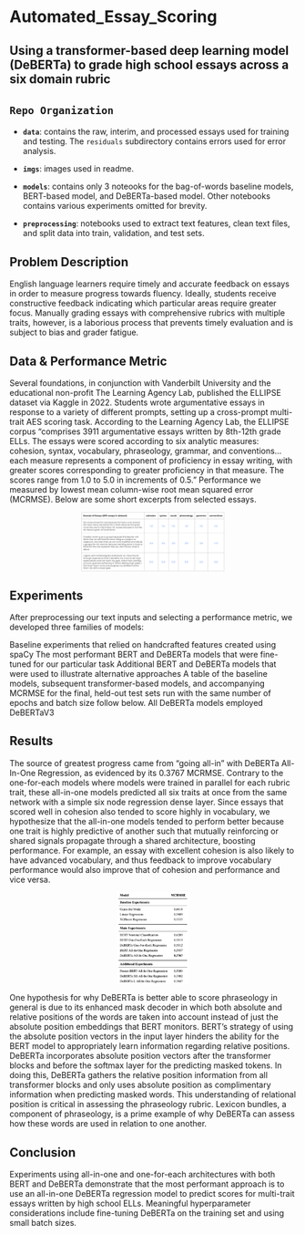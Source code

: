 # Automated_Essay_Scoring
## Using a transformer-based deep learning model (DeBERTa) to grade high school essays across a six domain rubric

## `Repo Organization`

* **`data`**: contains the raw, interim, and processed essays used for training and testing. The `residuals` subdirectory contains errors used for error analysis.

* **`imgs`**: images used in readme.

* **`models`**: contains only 3 noteooks for the bag-of-words baseline models, BERT-based model, and DeBERTa-based model. Other notebooks contains various experiments omitted for brevity.

* **`preprocessing`**: notebooks used to extract text features, clean text files, and split data into train, validation, and test sets.



## Problem Description
English language learners require timely and accurate feedback on essays in order to measure progress towards fluency. Ideally, students receive constructive feedback indicating which particular areas require greater focus. Manually grading essays with comprehensive rubrics with multiple traits, however, is a laborious process that prevents timely evaluation and is subject to bias and grader fatigue.

## Data & Performance Metric
Several foundations, in conjunction with Vanderbilt University and the educational non-profit The Learning Agency Lab, published the ELLIPSE dataset via Kaggle in 2022. Students wrote argumentative essays in response to a variety of different prompts, setting up a cross-prompt multi-trait AES scoring task. According to the Learning Agency Lab, the ELLIPSE corpus “comprises 3911 argumentative essays written by 8th-12th grade ELLs. The essays were scored according to six analytic measures: cohesion, syntax, vocabulary, phraseology, grammar, and conventions…each measure represents a component of proficiency in essay writing, with greater scores corresponding to greater proficiency in that measure. The scores range from 1.0 to 5.0 in increments of 0.5.” Performance we measured by lowest mean column-wise root mean squared error (MCRMSE). Below are some short excerpts from selected essays.

<img src="imgs/excerpts.png" alt="exerpts"  style="display:block; margin-left:auto; margin-right: auto; width: 50%;">

## Experiments
After preprocessing our text inputs and selecting a performance metric, we developed three families of models:

Baseline experiments that relied on handcrafted features created using spaCy
The most performant BERT and DeBERTa models that were fine-tuned for our particular task
Additional BERT and DeBERTa models that were used to illustrate alternative approaches
A table of the baseline models, subsequent transformer-based models, and accompanying MCRMSE for the final, held-out test sets run with the same number of epochs and batch size follow below. All DeBERTa models employed DeBERTaV3

## Results
The source of greatest progress came from “going all-in” with DeBERTa All-In-One Regression, as evidenced by its 0.3767 MCRMSE. Contrary to the one-for-each models where models were trained in parallel for each rubric trait, these all-in-one models predicted all six traits at once from the same network with a simple six node regression dense layer. Since essays that scored well in cohesion also tended to score highly in vocabulary, we hypothesize that the all-in-one models tended to perform better because one trait is highly predictive of another such that mutually reinforcing or shared signals propagate through a shared architecture, boosting performance. For example, an essay with excellent cohesion is also likely to have advanced vocabulary, and thus feedback to improve vocabulary performance would also improve that of cohesion and performance and vice versa.

<img src="imgs/aes_experiments.png" alt="experiments"  style="display:block; margin-left:auto; margin-right: auto; width: 25%;">

One hypothesis for why DeBERTa is better able to score phraseology in general is due to its enhanced mask decoder in which both absolute and relative positions of the words are taken into account instead of just the absolute position embeddings that BERT monitors. BERT’s strategy of using the absolute position vectors in the input layer hinders the ability for the BERT model to appropriately learn information regarding relative positions. DeBERTa incorporates absolute position vectors after the transformer blocks and before the softmax layer for the predicting masked tokens. In doing this, DeBERTa gathers the relative position information from all transformer blocks and only uses absolute position as complimentary information when predicting masked words. This understanding of relational position is critical in assessing the phraseology rubric. Lexicon bundles, a component of phraseology, is a prime example of why DeBERTa can assess how these words are used in relation to one another.


## Conclusion
Experiments using all-in-one and one-for-each architectures with both BERT and DeBERTa demonstrate that the most performant approach is to use an all-in-one DeBERTa regression model to predict scores for multi-trait essays written by high school ELLs. Meaningful hyperparameter considerations include fine-tuning DeBERTa on the training set and using small batch sizes.